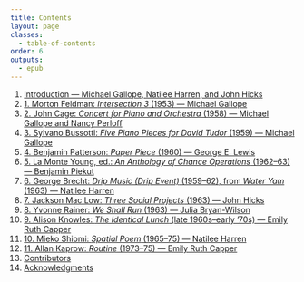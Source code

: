 ```yaml
---
title: Contents
layout: page
classes:
  - table-of-contents
order: 6
outputs:
  - epub
---
```


<nav class="table-of-contents">

1. [Introduction — Michael Gallope, Natilee Harren, and John Hicks](/intro/)
2. [1. Morton Feldman: *Intersection 3* (1953) — Michael Gallope](/01/commentary/)
3. [2. John Cage: *Concert for Piano and Orchestra* (1958) — Michael Gallope and Nancy Perloff](/02/commentary/)
4. [3. Sylvano Bussotti: *Five Piano Pieces for David Tudor* (1959) — Michael Gallope](/03/commentary/)
5. [4. Benjamin Patterson: *Paper Piece* (1960) — George E. Lewis](/04/commentary/)
6. [5. La Monte Young, ed.: *An Anthology of Chance Operations* (1962–63) — Benjamin Piekut](/05/commentary/)
7. [6. George Brecht: *Drip Music (Drip Event)* (1959–62), from *Water Yam* (1963) — Natilee Harren](/06/commentary/)
8. [7. Jackson Mac Low: *Three Social Projects* (1963) — John Hicks](/07/commentary/)
9. [8. Yvonne Rainer: *We Shall Run* (1963) — Julia Bryan-Wilson](/08/commentary/)
10. [9. Alison Knowles: *The Identical Lunch* (late 1960s–early ’70s) — Emily Ruth Capper](/09/commentary/)
11. [10. Mieko Shiomi: *Spatial Poem* (1965–75) — Natilee Harren](/10/commentary/)
12. [11. Allan Kaprow: *Routine* (1973–75) — Emily Ruth Capper](/11/commentary/)
13. [Contributors](/contributors/)
14. [Acknowledgments](/acknowledgments/)

</nav>